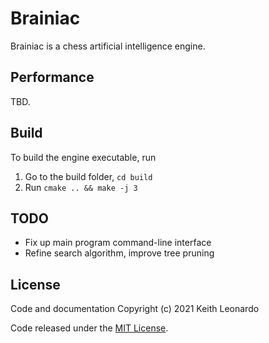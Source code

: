 # Brainiac

Brainiac is a chess artificial intelligence engine.

## Performance

TBD.

## Build

To build the engine executable, run

1. Go to the build folder, `cd build`
2. Run `cmake .. && make -j 3`

## TODO

- Fix up main program command-line interface
- Refine search algorithm, improve tree pruning

## License

Code and documentation Copyright (c) 2021 Keith Leonardo

Code released under the [MIT License](https://choosealicense.com/licenses/mit/).
